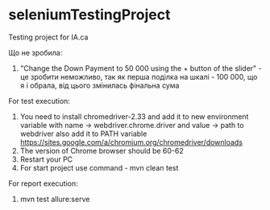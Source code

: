 # seleniumTestingProject
Testing project for IA.ca

Що не зробила:
1. "Change the Down Payment to 50 000 using the + button of the slider" - це зробити неможливо, так як перша поділка на шкалі - 100 000,
  що я і обрала, від цього змінилась фінальна сума

For test execution:
1. You need to install chromedriver-2.33 and add it to new environment variable
    with name -> webdriver.chrome.driver 
    and value -> path to webdriver
    also add it to PATH variable
    https://sites.google.com/a/chromium.org/chromedriver/downloads
2. The version of Chrome browser should be 60-62
3. Restart your PC
4. For start project use command - mvn clean test

For report execution:
1. mvn test allure:serve

